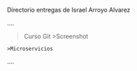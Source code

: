 Directorio entregas de Israel Arroyo Alvarez

....

> Curso Git
    >Screenshot

    >Microservicios

....